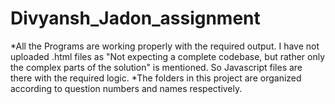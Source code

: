 # Divyansh_Jadon_assignment
*All the Programs are working properly with the required output. I have not uploaded .html files as "Not expecting a complete codebase, but rather only the complex parts of the solution" is mentioned. So Javascript files are there with the required logic.
*The folders in this project are organized according to question numbers and names respectively. 
